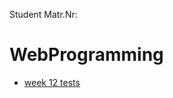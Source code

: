 Student Matr.Nr: 

# WebProgramming
- [week 12 tests](https://trusting-northcutt-f7f498.netlify.com/week12/alltests)
